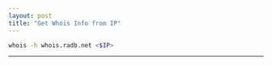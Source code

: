 ```yaml
---
layout: post
title: "Get Whois Info from IP"
---
```


```bash
whois -h whois.radb.net <$IP>
```

---
